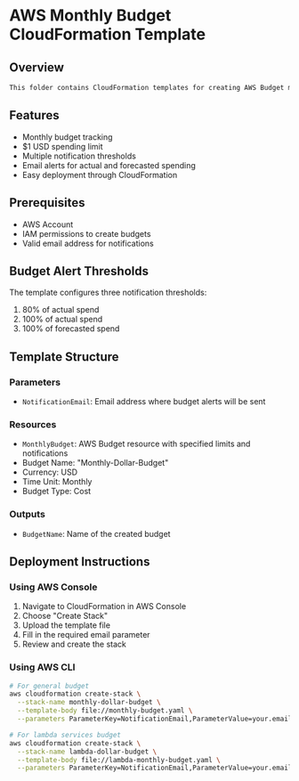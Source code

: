 
# AWS Monthly Budget CloudFormation Template

## Overview
```markdown
This folder contains CloudFormation templates for creating AWS Budget monthly limits with automated notifications. The budget includes alerts for both actual spending and forecasted overages.
```
## Features
- Monthly budget tracking
- $1 USD spending limit
- Multiple notification thresholds
- Email alerts for actual and forecasted spending
- Easy deployment through CloudFormation

## Prerequisites
- AWS Account
- IAM permissions to create budgets
- Valid email address for notifications

## Budget Alert Thresholds
The template configures three notification thresholds:
1. 80% of actual spend
2. 100% of actual spend
3. 100% of forecasted spend

## Template Structure

### Parameters
- `NotificationEmail`: Email address where budget alerts will be sent

### Resources
- `MonthlyBudget`: AWS Budget resource with specified limits and notifications
- Budget Name: "Monthly-Dollar-Budget"
- Currency: USD
- Time Unit: Monthly
- Budget Type: Cost

### Outputs
- `BudgetName`: Name of the created budget

## Deployment Instructions

### Using AWS Console
1. Navigate to CloudFormation in AWS Console
2. Choose "Create Stack"
3. Upload the template file
4. Fill in the required email parameter
5. Review and create the stack

### Using AWS CLI
```bash
# For general budget
aws cloudformation create-stack \
  --stack-name monthly-dollar-budget \
  --template-body file://monthly-budget.yaml \
  --parameters ParameterKey=NotificationEmail,ParameterValue=your.email@example.com
```


```bash
# For lambda services budget
aws cloudformation create-stack \
  --stack-name lambda-dollar-budget \
  --template-body file://lambda-monthly-budget.yaml \
  --parameters ParameterKey=NotificationEmail,ParameterValue=your.email@example.com
```



